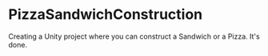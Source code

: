 # PizzaSandwichConstruction
Creating a Unity project where you can construct a Sandwich or a Pizza.
It's done.